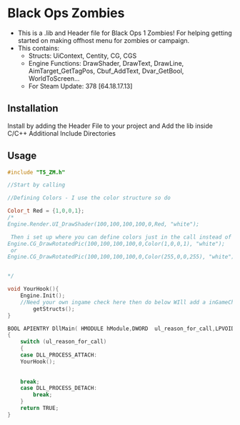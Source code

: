 # Black Ops Zombies 


* This is a .lib and Header file for Black Ops 1 Zombies! For helping getting started on making offhost menu for zombies or campaign. 
* This contains:
  * Structs: UiContext, Centity, CG, CGS
  * Engine Functions: DrawShader, DrawText, DrawLine, AimTarget_GetTagPos, Cbuf_AddText, Dvar_GetBool, WorldToScreen...
  * For Steam Update: 378 [64.18.17.13]

## Installation

Install by adding the Header File to your project and Add the lib inside C/C++ Additional Include Directories 

## Usage

```cpp
#include "T5_ZM.h"

//Start by calling 

//Defining Colors - I use the color structure so do

Color_t Red = {1,0,0,1};
/*
Engine.Render.UI_DrawShader(100,100,100,100,0,Red, "white");

 Then i set up where you can define colors just in the call instead of needing to have a section just for colors
Engine.CG_DrawRotatedPic(100,100,100,100,0,Color(1,0,0,1), "white");
 or 
Engine.CG_DrawRotatedPic(100,100,100,100,0,Color(255,0,0,255), "white");


*/

void YourHook(){
	Engine.Init();
	//Need your own ingame check here then do below WIll add a inGameCheck later
		getStructs();
}

BOOL APIENTRY DllMain( HMODULE hModule,DWORD  ul_reason_for_call,LPVOID lpReserved)
{
    switch (ul_reason_for_call)
    {
    case DLL_PROCESS_ATTACH:
	YourHook();
   	
	 
	break;
    case DLL_PROCESS_DETACH:
        break;
    }
    return TRUE;
}

```